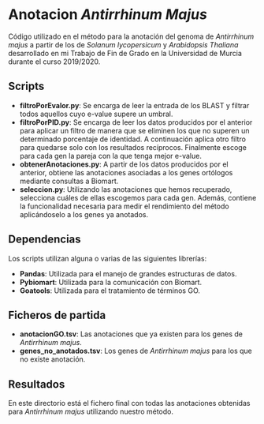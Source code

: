 # Anotacion <i>Antirrhinum Majus</i>
Código utilizado en el método para la anotación del genoma de <i>Antirrhinum majus</i> a partir de los de <i>Solanum lycopersicum</i> y <i>Arabidopsis Thaliana</i> desarrollado en mi Trabajo de Fin de Grado en la Universidad de Murcia durante el curso 2019/2020.

## Scripts
- <b>filtroPorEvalor.py</b>: Se encarga de leer la entrada de los BLAST y filtrar todos aquellos cuyo e-value supere un umbral.
- <b>filtroPorPID.py</b>: Se encarga de leer los datos producidos por el anterior para aplicar un filtro de manera que se eliminen los que no superen un determinado porcentaje de identidad. A continuación aplica otro filtro para quedarse solo con los resultados recíprocos. Finalmente escoge para cada gen la pareja con la que tenga mejor e-value.
- <b>obtenerAnotaciones.py</b>: A partir de los datos producidos por el anterior, obtiene las anotaciones asociadas a los genes ortólogos mediante consultas a Biomart.
- <b>seleccion.py</b>: Utilizando las anotaciones que hemos recuperado, selecciona cuáles de ellas escogemos para cada gen. Además, contiene la funcionalidad necesaria para medir el rendimiento del método aplicándoselo a los genes ya anotados.

## Dependencias
Los scripts utilizan alguna o varias de las siguientes librerías:
- <b>Pandas</b>: Utilizada para el manejo de grandes estructuras de datos.
- <b>Pybiomart</b>: Utilizada para la comunicación con Biomart.
- <b>Goatools</b>: Utilizada para el tratamiento de términos GO.

## Ficheros de partida
- <b>anotacionGO.tsv</b>: Las anotaciones que ya existen para los genes de <i>Antirrhinum majus</i>.
- <b>genes_no_anotados.tsv</b>: Los genes de <i>Antirrhinum majus</i> para los que no existe anotación.

## Resultados
En este directorio está el fichero final con todas las anotaciones obtenidas para <i>Antirrhinum majus</i> utilizando nuestro método.
